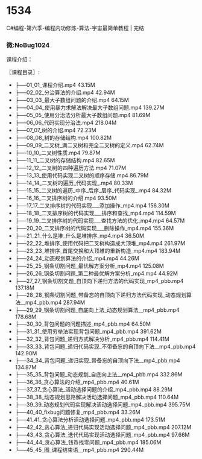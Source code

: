 # 1534
C#编程-第六季-编程内功修炼-算法-宇宙最简单教程 | 完结
### 微:NoBug1024 


课程介绍：


〖课程目录〗:

- ├──01_01_课程介绍.mp4  43.15M
- ├──02_02_分治算法的介绍.mp4  42.94M
- ├──03_03_最大子数组问题的介绍.mp4  64.15M
- ├──04_04_使用暴力求解法解决最大子数组问题.mp4  139.27M
- ├──05_05_使用分治法分析最大子数组问题.mp4  81.69M
- ├──06_06_代码实现分治法.mp4  218.04M
- ├──07_07_树的介绍.mp4  72.23M
- ├──08_08_树的存储结构.mp4  100.82M
- ├──09_09_二叉树_满二叉树和完全二叉树的定义.mp4  62.74M
- ├──10_10_二叉树性质.mp4  79.87M
- ├──11_11_二叉树的存储结构.mp4  82.65M
- ├──12_12_二叉树的四种遍历方法.mp4  71.07M
- ├──13_13_使用代码实现二叉树的顺序存储.mp4  86.79M
- ├──14_14_二叉树的遍历_代码实现_.mp4  80.33M
- ├──15_15_二叉树的遍历_中序_后序_层序_代码实现_.mp4  84.32M
- ├──16_16_二叉排序树的介绍.mp4  93.50M
- ├──17_17_二叉排序树的代码实现___添加操作_mp4.mp4  156.30M
- ├──18_18_二叉排序树的代码实现___排序和查找_mp4.mp4  114.59M
- ├──19_19_二叉排序树的代码实现___查找方法的优化_mp4.mp4  64.57M
- ├──20_20_二叉排序树的代码实现___删除操作_mp4.mp4  155.36M
- ├──21_21_什么是堆_什么是堆排序_mp4.mp4  36.50M
- ├──22_22_堆排序_使用代码把二叉树构造成大顶堆_mp4.mp4  261.97M
- ├──23_23_堆排序_首尾交换和大顶堆的重新构造_mp4.mp4  183.94M
- ├──24_24_动态规划算法的介绍_mp4.mp4  44.26M
- ├──25_25_钢条切割问题_最优解方案分析_mp4.mp4  125.08M
- ├──26_26_钢条切割问题_第二种最优解方案分析_mp4.mp4  44.92M
- ├──27_27_钢条切割文题_自顶向下递归方法的代码实现_mp4_pbb.mp4  137.18M
- ├──28_28_钢条切割问题_带备忘的自顶向下递归方法代码实现_动态规划算法__mp4_pbb.mp4  287.94M
- ├──29_29_钢条切割问题_自底向上法_动态规划算法__mp4_pbb.mp4  178.68M
- ├──30_30_背包问题的问题描述_mp4_pbb.mp4  64.50M
- ├──31_31_使用穷举法实现背包问题_mp4_pbb.mp4  391.62M
- ├──32_32_背包问题_递归方式解决分析_mp4_pbb.mp4  114.41M
- ├──33_33_背包问题_递归代码实现_不带备忘的自顶向下法__mp4_pbb.mp4  142.90M
- ├──34_34_背包问题_递归实现_带备忘的自顶向下法__mp4_pbb.mp4  134.87M
- ├──35_35_背包问题_动态规划_自底向上法__mp4_pbb.mp4  332.86M
- ├──36_36_贪心算法的介绍_mp4_pbb.mp4  40.61M
- ├──37_37_贪心算法_活动选择问题的介绍_mp4_pbb.mp4  88.29M
- ├──38_38_动态规划思路解决活动选择问题_mp4_pbb.mp4  110.64M
- ├──39_39_动态规划代码实现解决活动选择问题_mp4_pbb.mp4  395.75M
- ├──40_40_fixbug问题修复_mp4_pbb.mp4  33.26M
- ├──41_41_贪心算法分析活动选择问题_mp4_pbb.mp4  173.51M
- ├──42_42_贪心算法_递归代码实现活动选择问题_mp4_pbb.mp4  207.12M
- ├──43_43_贪心算法_迭代代码实现活动选择问题_mp4_pbb.mp4  97.66M
- ├──44_44_贪心算法_钱币找零问题_mp4_pbb.mp4  185.06M
- └──45_45_图_课程结束语__mp4_pbb.mp4  290.44M
